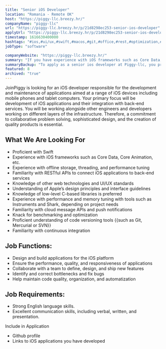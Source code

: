 ```yaml
---
title: "Senior iOS Developer"
location: "Romania - Remote OK"
host: "https://piggy-llc.breezy.hr/"
companyName: "piggy-llc"
url: "https://piggy-llc.breezy.hr/p/21d8298ec253-senior-ios-developer"
applyUrl: "https://piggy-llc.breezy.hr/p/21d8298ec253-senior-ios-developer/apply"
timestamp: 1616630400000
hashtags: "#ios,#ui/ux,#swift,#macos,#git,#office,#rest,#optimization,#English"
jobType: "software"

companyWebsite: "https://piggy-llc.breezy.hr/"
summary: "If you have experience with iOS frameworks such as Core Data, Core Animation, etc, Piggy-llc is looking for someone with your skillset."
summaryBackup: "To apply as a senior ios developer at Piggy-llc, you preferably need to have some knowledge of: #ios, #ui/ux, #swift."
featured: 8
archived: "true"
---
```


JoinPiggy is looking for an iOS developer responsible for the development and maintenance of applications aimed at a range of iOS devices including mobile phones and tablet computers. Your primary focus will be development of iOS applications and their integration with back-end services. You will be working alongside other engineers and developers working on different layers of the infrastructure. Therefore, a commitment to collaborative problem solving, sophisticated design, and the creation of quality products is essential.

## What We Are Looking For

*   Proficient with Swift
*   Experience with iOS frameworks such as Core Data, Core Animation, etc.
*   Experience with offline storage, threading, and performance tuning
*   Familiarity with RESTful APIs to connect iOS applications to back-end services
*   Knowledge of other web technologies and UI/UX standards
*   Understanding of Apple’s design principles and interface guidelines
*   Knowledge of low-level C-based libraries is preferred
*   Experience with performance and memory tuning with tools such as Instruments and Shark, depending on project needs
*   Familiarity with cloud message APIs and push notifications
*   Knack for benchmarking and optimization
*   Proficient understanding of code versioning tools {{such as Git, Mercurial or SVN}}
*   Familiarity with continuous integration

## Job Functions:

*   Design and build applications for the iOS platform
*   Ensure the performance, quality, and responsiveness of applications
*   Collaborate with a team to define, design, and ship new features
*   Identify and correct bottlenecks and fix bugs
*   Help maintain code quality, organization, and automatization

## Job Requirements:

*   Strong English language skills.
*   Excellent communication skills, including verbal, written, and presentation.

Include in Application

*   Github profile
*   Links to iOS applications you have developed
